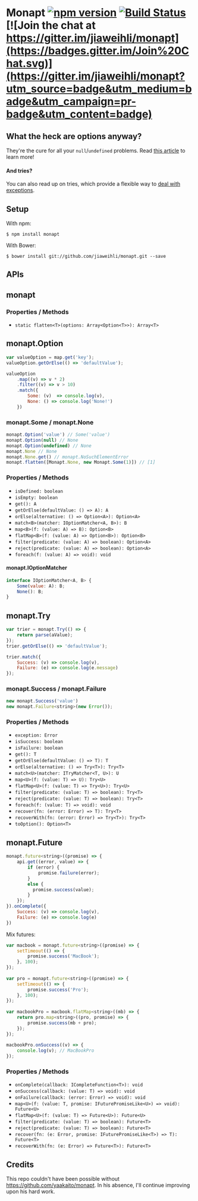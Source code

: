 Monapt [![npm version](https://badge.fury.io/js/monapt.svg)](http://badge.fury.io/js/monapt) [![Build Status](https://travis-ci.org/jiaweihli/monapt.png?branch=master)](https://travis-ci.org/jiaweihli/monapt) [![Join the chat at https://gitter.im/jiaweihli/monapt](https://badges.gitter.im/Join%20Chat.svg)](https://gitter.im/jiaweihli/monapt?utm_source=badge&utm_medium=badge&utm_campaign=pr-badge&utm_content=badge)
============

## What the heck are options anyway?

They're the cure for all your `null`/`undefined` problems.  Read [this article](http://danielwestheide.com/blog/2012/12/19/the-neophytes-guide-to-scala-part-5-the-option-type.html) to learn more!

#### And tries?

You can also read up on tries, which provide a flexible way to [deal with exceptions](http://danielwestheide.com/blog/2012/12/26/the-neophytes-guide-to-scala-part-6-error-handling-with-try.html).

## Setup

With npm:

```
$ npm install monapt
```

With Bower:

```
$ bower install git://github.com/jiaweihli/monapt.git --save
```

## APIs

## monapt

### Properties / Methods

* `static flatten<T>(options: Array<Option<T>>): Array<T>`

## monapt.Option<A>

```javascript
var valueOption = map.get('key');
valueOption.getOrElse(() => 'defaultValue');
```

```javascript
valueOption
    .map((v) => v * 2)
    .filter((v) => v > 10)
    .match({
        Some: (v)  => console.log(v),
        None: () => console.log('None!')
    })
```

### monapt.Some / monapt.None

```javascript
monapt.Option('value') // Some('value')
monapt.Option(null) // None
monapt.Option(undefined) // None
monapt.None // None
monapt.None.get() // monapt.NoSuchElementError
monapt.flatten([Monapt.None, new Monapt.Some(1)]) // [1]
```

### Properties / Methods

* `isDefined: boolean`
* `isEmpty: boolean`
* `get(): A`
* `getOrElse(defaultValue: () => A): A`
* `orElse(alternative: () => Option<A>): Option<A>`
* `match<B>(matcher: IOptionMatcher<A, B>): B`
* `map<B>(f: (value: A) => B): Option<B>`
* `flatMap<B>(f: (value: A) => Option<B>): Option<B>`
* `filter(predicate: (value: A) => boolean): Option<A>`
* `reject(predicate: (value: A) => boolean): Option<A>`
* `foreach(f: (value: A) => void): void`


#### monapt.IOptionMatcher<A>

```javascript
interface IOptionMatcher<A, B> {
    Some(value: A): B;
    None(): B;
}
```

## monapt.Try<T>

```javascript
var trier = monapt.Try(() => {
    return parse(aValue);
});
trier.getOrElse(() => 'defaultValue');
```

```javascript
trier.match({
    Success: (v) => console.log(v),
    Failure: (e) => console.log(e.message)
});
```

### monapt.Success / monapt.Failure

```javascript
new monapt.Success('value')
new monapt.Failure<string>(new Error());
```

### Properties / Methods

* `exception: Error`
* `isSuccess: boolean`
* `isFailure: boolean`
* `get(): T`
* `getOrElse(defaultValue: () => T): T`
* `orElse(alternative: () => Try<T>): Try<T>`
* `match<U>(matcher: ITryMatcher<T, U>): U`
* `map<U>(f: (value: T) => U): Try<U>`
* `flatMap<U>(f: (value: T) => Try<U>): Try<U>`
* `filter(predicate: (value: T) => boolean): Try<T>`
* `reject(predicate: (value: T) => boolean): Try<T>`
* `foreach(f: (value: T) => void): void`
* `recover(fn: (error: Error) => T): Try<T>`
* `recoverWith(fn: (error: Error) => Try<T>): Try<T>`
* `toOption(): Option<T>`

## monapt.Future<T>

```javascript
monapt.future<string>((promise) => {
    api.get((error, value) => {
        if (error) {
            promise.failure(error);
        }
        else {
          promise.success(value);
        }
    });
}).onComplete({
    Success: (v) => console.log(v),
    Failure: (e) => console.log(e)
})
```

Mix futures:
```javascript
var macbook = monapt.future<string>((promise) => {
    setTimeout(() => {
        promise.success('MacBook');
    }, 100);
});
 
var pro = monapt.future<string>((promise) => {
    setTimeout(() => {
        promise.success('Pro');
    }, 100);
});
 
var macbookPro = macbook.flatMap<string>((mb) => {
    return pro.map<string>((pro, promise) => {
        promise.success(mb + pro);
    });
});
 
macbookPro.onSuccess((v) => {
    console.log(v); // MacBookPro
});
```

### Properties / Methods

* `onComplete(callback: ICompleteFunction<T>): void`
* `onSuccess(callback: (value: T) => void): void`
* `onFailure(callback: (error: Error) => void): void`
* `map<U>(f: (value: T, promise: IFuturePromiseLike<U>) => void): Future<U>`
* `flatMap<U>(f: (value: T) => Future<U>): Future<U>`
* `filter(predicate: (value: T) => boolean): Future<T>`
* `reject(predicate: (value: T) => boolean): Future<T>`
* `recover(fn: (e: Error, promise: IFuturePromiseLike<T>) => T): Future<T>`
* `recoverWith(fn: (e: Error) => Future<T>): Future<T>`

## Credits

This repo couldn't have been possible without https://github.com/yaakaito/monapt.  In his absence, I'll continue improving upon his hard work.
